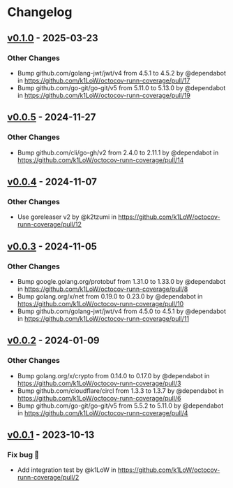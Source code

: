 # Changelog

## [v0.1.0](https://github.com/k1LoW/octocov-runn-coverage/compare/v0.0.5...v0.1.0) - 2025-03-23
### Other Changes
- Bump github.com/golang-jwt/jwt/v4 from 4.5.1 to 4.5.2 by @dependabot in https://github.com/k1LoW/octocov-runn-coverage/pull/17
- Bump github.com/go-git/go-git/v5 from 5.11.0 to 5.13.0 by @dependabot in https://github.com/k1LoW/octocov-runn-coverage/pull/19

## [v0.0.5](https://github.com/k1LoW/octocov-runn-coverage/compare/v0.0.4...v0.0.5) - 2024-11-27
### Other Changes
- Bump github.com/cli/go-gh/v2 from 2.4.0 to 2.11.1 by @dependabot in https://github.com/k1LoW/octocov-runn-coverage/pull/14

## [v0.0.4](https://github.com/k1LoW/octocov-runn-coverage/compare/v0.0.3...v0.0.4) - 2024-11-07
### Other Changes
- Use goreleaser v2 by @k2tzumi in https://github.com/k1LoW/octocov-runn-coverage/pull/12

## [v0.0.3](https://github.com/k1LoW/octocov-runn-coverage/compare/v0.0.2...v0.0.3) - 2024-11-05
### Other Changes
- Bump google.golang.org/protobuf from 1.31.0 to 1.33.0 by @dependabot in https://github.com/k1LoW/octocov-runn-coverage/pull/8
- Bump golang.org/x/net from 0.19.0 to 0.23.0 by @dependabot in https://github.com/k1LoW/octocov-runn-coverage/pull/10
- Bump github.com/golang-jwt/jwt/v4 from 4.5.0 to 4.5.1 by @dependabot in https://github.com/k1LoW/octocov-runn-coverage/pull/11

## [v0.0.2](https://github.com/k1LoW/octocov-runn-coverage/compare/v0.0.1...v0.0.2) - 2024-01-09
### Other Changes
- Bump golang.org/x/crypto from 0.14.0 to 0.17.0 by @dependabot in https://github.com/k1LoW/octocov-runn-coverage/pull/3
- Bump github.com/cloudflare/circl from 1.3.3 to 1.3.7 by @dependabot in https://github.com/k1LoW/octocov-runn-coverage/pull/6
- Bump github.com/go-git/go-git/v5 from 5.5.2 to 5.11.0 by @dependabot in https://github.com/k1LoW/octocov-runn-coverage/pull/4

## [v0.0.1](https://github.com/k1LoW/octocov-runn-coverage/commits/v0.0.1) - 2023-10-13
### Fix bug 🐛
- Add integration test by @k1LoW in https://github.com/k1LoW/octocov-runn-coverage/pull/2
